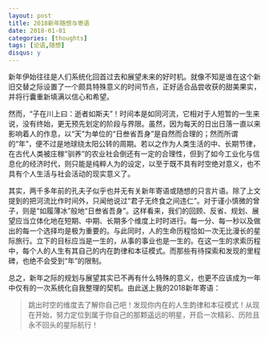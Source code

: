 ```yaml
---
layout: post
title: 2018新年随想与寄语
date: 2018-01-01
categories: [thoughts]
tags: [论语,随想]
disqus: y
---
```


新年伊始往往是人们系统化回首过去和展望未来的好时机。就像不知是谁在这个新旧交替之际设置了一个颇具特殊意义的时间节点，正好适合品尝收获的甜美果实，并将行囊重新填满以信心和希望。

然而，“子在川上曰：逝者如斯夫”！时间本是如同河流，它相对于人短暂的一生来说，没有终始，更无预先划定的阶段与界限。虽然，因为每天的日出日落一直以来影响着人的作息，以“天”为单位的“日叁省吾身”是自然而合理的；然而所谓的“年”，便不过是地球绕太阳公转的周期。若以之作为人类生活的中、长期节律，在古代人类被庄稼“驯养”的农业社会倒还有一定的合理性，但到了如今工业化与信息化的经济时代，则只能是纯粹人为的设定，以至于既不具有时空绝对意义，也不具有个人生活与社会活动的现实意义了。

其实，两千多年前的孔夫子似乎也并无有关新年寄语或随想的只言片语。除了上文提到的把河流比作时间外，只闻他说过“君子无终食之间违仁”。对于谨小慎微的曾子，则是“如履薄冰”般地“日叁省吾身”。这样看来，我们的回顾、反省、规划、展望应当立体化地在短期、中期、长期多个维度上时时进行。每一分、每一秒以及做出的每一个选择均是极为重要的。与此同时，人的生命历程恰如一次无比漫长的星际旅行。立下的目标应当是一生的，从事的事业也是一生的。在这一生的求索历程中，每个人的人生有其自己的内在韵律和本征模式。而那些有待探索和发现的里程碑，也绝不会受到“年”的限制。

总之，新年之际的规划与展望其实已不再有什么特殊的意义，也更不应该成为一年中仅有的一次系统化自我整理的契机。由此送上我的2018新年寄语：

> 跳出时空的维度去了解你自己吧！发现你内在的人生韵律和本征模式！从现在开始，努力定位到属于你自己的那颗遥远的明星，开启一次精彩、历险且永不回头的星际航行！
